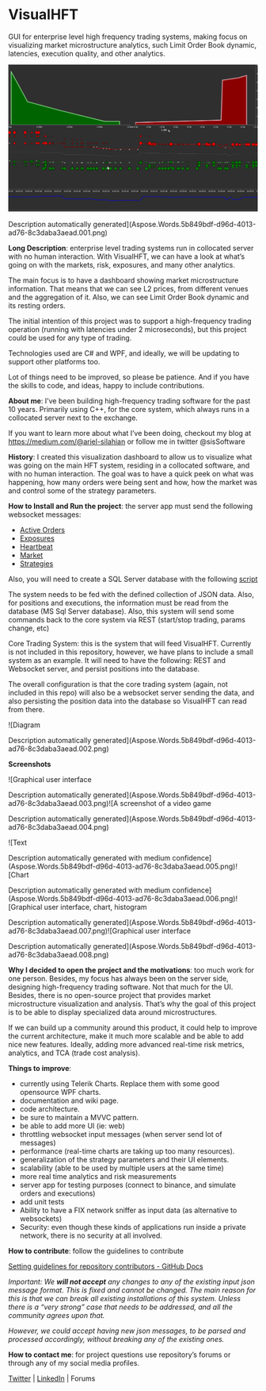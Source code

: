 # VisualHFT

GUI for enterprise level high frequency trading systems, making focus on visualizing market microstructure analytics, such Limit Order Book dynamic, latencies, execution quality, and other analytics.

![Limit Order Book Visualization](https://github.com/silahian/VisualHFT/blob/master/docImages/LOB_fulldepth.gif)

Description automatically generated](Aspose.Words.5b849bdf-d96d-4013-ad76-8c3daba3aead.001.png)

**Long Description**: enterprise level trading systems run in collocated server with no human interaction. With VisualHFT, we can have a look at what’s going on with the markets, risk, exposures, and many other analytics.

The main focus is to have a dashboard showing market microstructure information. That means that we can see L2 prices, from different venues and the aggregation of it. Also, we can see Limit Order Book dynamic and its resting orders.

The initial intention of this project was to support a high-frequency trading operation (running with latencies under 2 microseconds), but this project could be used for any type of trading.

Technologies used are C# and WPF, and ideally, we will be updating to support other platforms too.

Lot of things need to be improved, so please be patience. And if you have the skills to code, and ideas, happy to include contributions.

**About me**: I’ve been building high-frequency trading software for the past 10 years. Primarily using C++, for the core system, which always runs in a collocated server next to the exchange.

If you want to learn more about what I’ve been doing, checkout my blog at <https://medium.com/@ariel-silahian> or follow me in twitter @sisSoftware

**History**: I created this visualization dashboard to allow us to visualize what was going on the main HFT system, residing in a collocated software, and with no human interaction. The goal was to have a quick peek on what was happening, how many orders were being sent and how, how the market was and control some of the strategy parameters.

**How to Install and Run the project**: the server app must send the following websocket messages: 

- [Active Orders](https://github.com/silahian/VisualHFT/blob/master/WS_input_json/ActiveOrders.json)
- [Exposures](https://github.com/silahian/VisualHFT/blob/master/WS_input_json/Exposures.json)
- [Heartbeat](https://github.com/silahian/VisualHFT/blob/master/WS_input_json/HeartBeat.json)
- [Market](https://github.com/silahian/VisualHFT/blob/master/WS_input_json/Market.json)
- [Strategies](https://github.com/silahian/VisualHFT/blob/master/WS_input_json/Strategies.json)

Also, you will need to create a SQL Server database with the following [script](https://github.com/silahian/VisualHFT/blob/master/SQL%20scripts/table%20creation.sql)

The system needs to be fed with the defined collection of JSON data. Also, for positions and executions, the information must be read from the database (MS Sql Server database). Also, this system will send some commands back to the core system via REST (start/stop trading, params change, etc)

Core Trading System: this is the system that will feed VisualHFT. Currently is not included in this repository, however, we have plans to include a small system as an example. It will need to have the following: REST and Websocket server, and persist positions into the database.

The overall configuration is that the core trading system (again, not included in this repo) will also be a websocket server sending the data, and also persisting the position data into the database so VisualHFT can read from there.

![Diagram

Description automatically generated](Aspose.Words.5b849bdf-d96d-4013-ad76-8c3daba3aead.002.png)

**Screenshots**

![Graphical user interface

Description automatically generated](Aspose.Words.5b849bdf-d96d-4013-ad76-8c3daba3aead.003.png)![A screenshot of a video game

Description automatically generated](Aspose.Words.5b849bdf-d96d-4013-ad76-8c3daba3aead.004.png)

![Text

Description automatically generated with medium confidence](Aspose.Words.5b849bdf-d96d-4013-ad76-8c3daba3aead.005.png)![Chart

Description automatically generated with medium confidence](Aspose.Words.5b849bdf-d96d-4013-ad76-8c3daba3aead.006.png)![Graphical user interface, chart, histogram

Description automatically generated](Aspose.Words.5b849bdf-d96d-4013-ad76-8c3daba3aead.007.png)![Graphical user interface

Description automatically generated](Aspose.Words.5b849bdf-d96d-4013-ad76-8c3daba3aead.008.png)

**Why I decided to open the project and the motivations**: too much work for one person. Besides, my focus has always been on the server side, designing high-frequency trading software. Not that much for the UI. Besides, there is no open-source project that provides market microstructure visualization and analysis. That’s why the goal of this project is to be able to display specialized data around microstructures.

If we can build up a community around this product, it could help to improve the current architecture, make it much more scalable and be able to add nice new features. Ideally, adding more advanced real-time risk metrics, analytics, and TCA (trade cost analysis).

**Things to improve**:

- currently using Telerik Charts. Replace them with some good opensource WPF charts.
- documentation and wiki page.
- code architecture.
- be sure to maintain a MVVC pattern.
- be able to add more UI (ie: web)
- throttling websocket input messages (when server send lot of messages)
- performance (real-time charts are taking up too many resources).
- generalization of the strategy parameters and their UI elements.
- scalability (able to be used by multiple users at the same time)
- more real time analytics and risk measurements
- server app for testing purposes (connect to binance, and simulate orders and executions)
- add unit tests
- Ability to have a FIX network sniffer as input data (as alternative to websockets)
- Security: even though these kinds of applications run inside a private network, there is no security at all involved.

**How to contribute**: follow the guidelines to contribute

[Setting guidelines for repository contributors - GitHub Docs](https://docs.github.com/en/communities/setting-up-your-project-for-healthy-contributions/setting-guidelines-for-repository-contributors)

*Important: We **will not accept** any changes to any of the existing input json message format. This is fixed and cannot be changed. The main reason for this is that we can break all existing installations of this system. Unless there is a “very strong” case that needs to be addressed, and all the community agrees upon that.*

*However, we could accept having new json messages, to be parsed and processed accordingly, without breaking any of the existing ones.*

**How to contact me**: for project questions use repository’s forums or through any of my social media profiles.

[Twitter](https://twitter.com/sisSoftware) | [LinkedIn](https://www.linkedin.com/in/silahian/) | Forums

